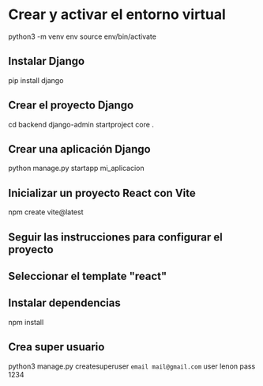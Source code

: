 # Crear y activar el entorno virtual

python3 -m venv env
source env/bin/activate

## Instalar Django

pip install django

## Crear el proyecto Django

cd backend
django-admin startproject core .

## Crear una aplicación Django

python manage.py startapp mi_aplicacion

## Inicializar un proyecto React con Vite

npm create vite@latest

## Seguir las instrucciones para configurar el proyecto

## Seleccionar el template "react"

## Instalar dependencias

npm install

## Crea super usuario

python3 manage.py createsuperuser
`email mail@gmail.com`
user lenon
pass 1234
